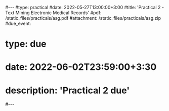 #---
#type: practical
#date: 2022-05-27T13:00:00+3:00
#title: 'Practical 2 - Text Mining Electronic Medical Records'
#pdf: /static_files/practicals/asg.pdf
#attachment: /static_files/practicals/asg.zip
#due_event: 
#    type: due
#    date: 2022-06-02T23:59:00+3:30
#    description: 'Practical 2 due'
#---
